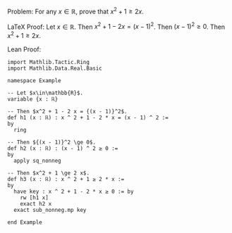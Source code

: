 Problem:
For any $x \in \mathbb{R}$, prove that $x^2 + 1 \ge 2 x$.

LaTeX Proof:
Let $x\in\mathbb{R}$. Then $x^2 + 1 - 2 x = {(x - 1)}^2$. Then ${(x - 1)}^2 \ge 0$. Then $x^2 + 1 \ge 2 x$.

Lean Proof:
``` Lean
import Mathlib.Tactic.Ring
import Mathlib.Data.Real.Basic

namespace Example

-- Let $x\in\mathbb{R}$.
variable {x : ℝ}

-- Then $x^2 + 1 - 2 x = {(x - 1)}^2$.
def h1 (x : ℝ) : x ^ 2 + 1 - 2 * x = (x - 1) ^ 2 :=
by
  ring

-- Then ${(x - 1)}^2 \ge 0$.
def h2 (x : ℝ) : (x - 1) ^ 2 ≥ 0 :=
by
  apply sq_nonneg

-- Then $x^2 + 1 \ge 2 x$.
def h3 (x : ℝ) : x ^ 2 + 1 ≥ 2 * x :=
by
  have key : x ^ 2 + 1 - 2 * x ≥ 0 := by
    rw [h1 x]
    exact h2 x
  exact sub_nonneg.mp key

end Example
```
